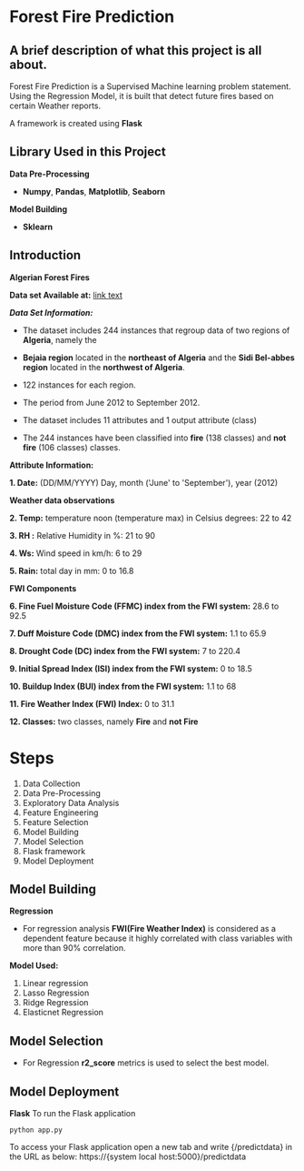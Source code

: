 # Forest Fire Prediction

## A brief description of what this project is all about.


Forest Fire Prediction is a Supervised Machine learning problem statement.
Using the Regression Model, it is built that detect future fires based on certain Weather reports.

A framework is created using **Flask** 

## Library Used in this Project 

**Data Pre-Processing**

- **Numpy**, **Pandas**, **Matplotlib**, **Seaborn**

**Model Building**

- **Sklearn**

## Introduction

**Algerian Forest Fires**


**Data set Available at:** [link text](https://archive.ics.uci.edu/ml/datasets/Algerian+Forest+Fires+Dataset++#)

***Data Set Information:***

- The dataset includes 244 instances that regroup data of two regions of **Algeria**, namely the 
 - **Bejaia region** located in the **northeast of Algeria** and the **Sidi Bel-abbes region** located in the **northwest of Algeria**.

- 122 instances for each region.

- The period from June 2012 to September 2012.
- The dataset includes 11 attributes and 1 output attribute (class)
- The 244 instances have been classified into **fire** (138 classes) and **not fire** (106 classes) classes.

**Attribute Information:**

**1. Date:** (DD/MM/YYYY) Day, month ('June' to 'September'), year (2012)

**Weather data observations**

**2. Temp:** temperature noon (temperature max) in Celsius degrees: 22 to 42

**3. RH :** Relative Humidity in %: 21 to 90

**4. Ws:** Wind speed in km/h: 6 to 29

**5. Rain:** total day in mm: 0 to 16.8

**FWI Components**

**6. Fine Fuel Moisture Code (FFMC) index from the FWI system:** 28.6 to 92.5

**7. Duff Moisture Code (DMC) index from the FWI system:** 1.1 to 65.9

**8. Drought Code (DC) index from the FWI system:** 7 to 220.4

**9. Initial Spread Index (ISI) index from the FWI system:** 0 to 18.5

**10. Buildup Index (BUI) index from the FWI system:** 1.1 to 68

**11. Fire Weather Index (FWI) Index:** 0 to 31.1

**12. Classes:** two classes, namely **Fire** and **not Fire**

# Steps 

1. Data Collection
2. Data Pre-Processing
3. Exploratory Data Analysis
4. Feature Engineering
5. Feature Selection
6. Model Building
7. Model Selection
8. Flask framework
9. Model Deployment 

## Model Building

**Regression** 

- For regression analysis **FWI(Fire Weather Index)** is considered as a dependent feature because it highly correlated with class variables with more than 90% correlation.

**Model Used:** 

1. Linear regression
2. Lasso Regression
3. Ridge Regression
4. Elasticnet Regression


## Model Selection

- For Regression **r2_score** metrics is used to select the best model.


## Model Deployment

**Flask**
To run the Flask application 

```
python app.py
```
To access your Flask application open a new tab and write  {/predictdata} in the URL as below:
https://{system local host:5000}/predictdata
